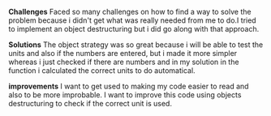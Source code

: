 **Challenges** 
Faced so many challenges on how to find a way to solve the problem because i didn't get what was really needed from me to do.I tried to implement an object destructuring but i did go along with that approach. 

**Solutions**
The object strategy was so great because i will be able to test the units and also if the numbers are entered, but i made it more simpler whereas i just checked if there are numbers and in my solution in the function i calculated the correct units to do automatical. 

**improvements**
I want to get used to making my code easier to read and also to be more improbable. I want to improve this code using objects destructuring to check if the correct unit is used. 
